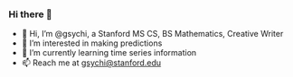 ### Hi there 👋

* 👋 Hi, I’m @gsychi, a Stanford MS CS, BS Mathematics, Creative Writer
* 👀 I’m interested in making predictions
* 🌱 I’m currently learning time series information
* 📫 Reach me at gsychi@stanford.edu
